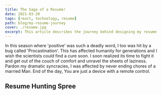```yaml
---
title: The Saga of a Resume!
date: 2021-03-20
tags: [react, technology, resume]
path: blog/my-resume-journey
cover: ./resume.jpg
excerpt: This article describes the journey behind designing my resume.
---
```

In this season where 'positive' was such a deadly word, I too was hit by a bug called 'Procastination'. This has affected humanity for generations and I wish the scientists could find a cure soon. I soon realized its time to fight it and get out of the couch of comfort and unravel the sheets of laziness. Pardon my dramatic syncracies, I was affected by never ending chores of a married Man. End of the day, You are just a device with a remote control. 


## Resume Hunting Spree

